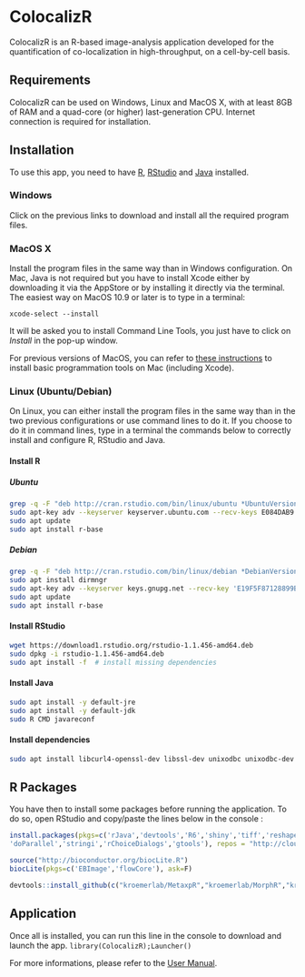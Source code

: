# ColocalizR
ColocalizR is an R-based image-analysis application developed for the quantification of co-localization in high-throughput, on a cell-by-cell basis.

## Requirements
ColocalizR can be used on Windows, Linux and MacOS X, with at least 8GB of RAM and a quad-core (or higher) last-generation CPU. Internet connection is required for installation.

## Installation
To use this app, you need to have [R](https://cran.r-project.org/), [RStudio](https://www.rstudio.com/products/rstudio/download/) and [Java](https://www.java.com/fr/) installed.

### Windows
Click on the previous links to download and install all the required program files. 

### MacOS X
Install the program files in the same way than in Windows configuration. On Mac, Java is not required but you have to install Xcode either by downloading it via the AppStore or by installing it directly via the terminal.
The easiest way on MacOS 10.9 or later is to type in a terminal:
```
xcode-select --install
```
It will be asked you to install Command Line Tools, you just have to click on *Install* in the pop-up window.

For previous versions of MacOS, you can refer to [these instructions](https://www.moncefbelyamani.com/how-to-install-xcode-homebrew-git-rvm-ruby-on-mac/) to install basic programmation tools on Mac (including Xcode).

### Linux (Ubuntu/Debian)
On Linux, you can either install the program files in the same way than in the two previous configurations or use command lines to do it. If you choose to do it in command lines, type in a terminal the commands below to correctly install and configure R, RStudio and Java. 

#### Install R
##### Ubuntu
```sh
grep -q -F "deb http://cran.rstudio.com/bin/linux/ubuntu *UbuntuVersion*-cran3.5/" /etc/apt/sources.list || sudo echo "deb http://cran.rstudio.com/bin/linux/ubuntu *UbuntuVersion*-cran3.5/" >> /etc/apt/sources.list
sudo apt-key adv --keyserver keyserver.ubuntu.com --recv-keys E084DAB9
sudo apt update
sudo apt install r-base
```
##### Debian
```sh
grep -q -F "deb http://cran.rstudio.com/bin/linux/debian *DebianVersion*-cran3.5/" /etc/apt/sources.list || sudo su -c "echo 'deb http://cran.rstudio.com/bin/linux/debian *DebianVersion*-cran3.5/' >> /etc/apt/sources.list"
sudo apt install dirmngr
sudo apt-key adv --keyserver keys.gnupg.net --recv-key 'E19F5F87128899B192B1A2C2AD5F960A256A04AF'
sudo apt update
sudo apt install r-base
```

#### Install RStudio
```sh
wget https://download1.rstudio.org/rstudio-1.1.456-amd64.deb
sudo dpkg -i rstudio-1.1.456-amd64.deb
sudo apt install -f  # install missing dependencies
```
#### Install Java
```sh
sudo apt install -y default-jre
sudo apt install -y default-jdk
sudo R CMD javareconf
```

#### Install dependencies
```sh
sudo apt install libcurl4-openssl-dev libssl-dev unixodbc unixodbc-dev libtiff-dev fftw-dev fftw3 fftw3-dev
```

## R Packages
You have then to install some packages before running the application. To do so, open RStudio and copy/paste the lines below in the console :
```R
install.packages(pkgs=c('rJava','devtools','R6','shiny','tiff','reshape','reshape2','RODBC','foreach',
'doParallel','stringi','rChoiceDialogs','gtools'), repos = "http://cloud.r-project.org")

source("http://bioconductor.org/biocLite.R")
biocLite(pkgs=c('EBImage','flowCore'), ask=F)

devtools::install_github(c("kroemerlab/MetaxpR","kroemerlab/MorphR","kroemerlab/ColocalizR"))
```
## Application
Once all is installed, you can run this line in the console to download and launch the app. 
```library(ColocalizR);Launcher()``` 

For more informations, please refer to the [User Manual](https://github.com/kroemerlab/ColocalizR/blob/master/ColocalizR%20-%20User%20Manual.pdf).
